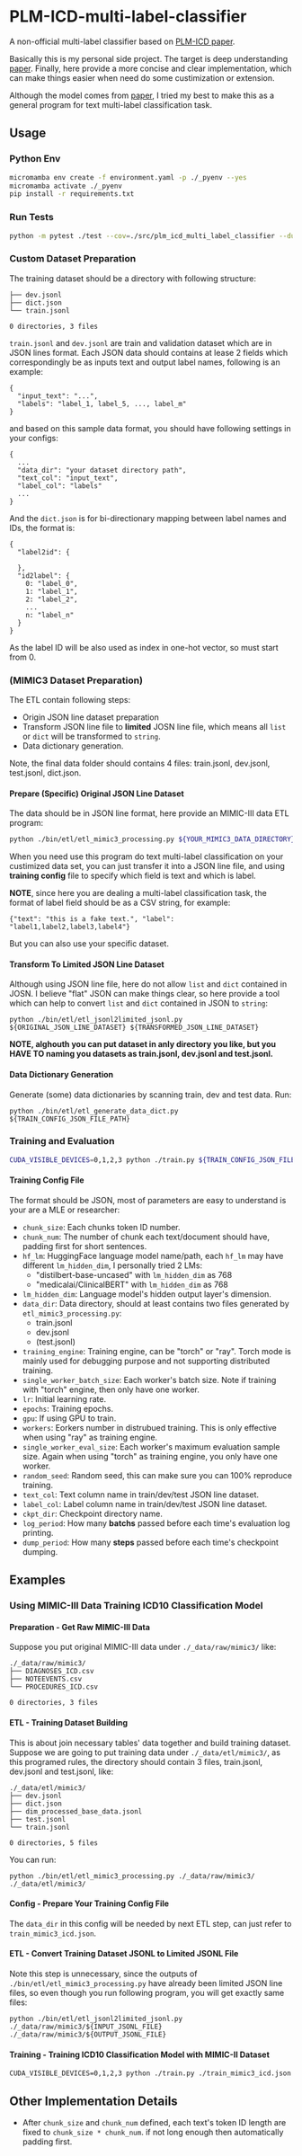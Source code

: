 # PLM-ICD-multi-label-classifier
A non-official multi-label classifier based on [PLM-ICD paper](https://arxiv.org/abs/2207.05289). 

Basically this is my personal side project. The target is deep understanding 
[paper](https://arxiv.org/abs/2207.05289). Finally, here provide a more concise 
and clear implementation, which can make things easier when need do some 
custimization or extension.
 
Although the model comes from [paper](https://arxiv.org/abs/2207.05289), I tried my best 
to make this as a general program for text multi-label classification task.

## Usage
### Python Env
```sh
micromamba env create -f environment.yaml -p ./_pyenv --yes
micromamba activate ./_pyenv
pip install -r requirements.txt
```
### Run Tests
```sh
python -m pytest ./test --cov=./src/plm_icd_multi_label_classifier --durations=0 -v
```

### Custom Dataset Preparation
The training dataset should be a directory with following structure:
```
├── dev.jsonl
├── dict.json
└── train.jsonl

0 directories, 3 files
```

`train.jsonl` and `dev.jsonl` are train and validation dataset which are in JSON lines format.
Each JSON data should contains at lease 2 fields which correspondingly be as inputs text and 
output label names, following is an example:
```
{
  "input_text": "...",
  "labels": "label_1, label_5, ..., label_m"
}
```
and based on this sample data format, you should have following settings in your configs:
```
{
  ...
  "data_dir": "your dataset directory path",
  "text_col": "input_text",
  "label_col": "labels"
  ...   
}
```

And the `dict.json` is for bi-directionary mapping between label names and IDs, the format is:
```
{
  "label2id": {

  },
  "id2label": {
    0: "label_0",
    1: "label_1",
    2: "label_2",
    ...
    n: "label_n"
  }
}
```
As the label ID will be also used as index in one-hot vector, so must start from 0.


### (MIMIC3 Dataset Preparation)
The ETL contain following steps:
* Origin JSON line dataset preparation
* Transform JSON line file to **limited** JOSN line file, which means all `list` or `dict` 
  will be transformed to `string`.
* Data dictionary generation.

Note, the final data folder should contains 4 files: train.jsonl, dev.jsonl, test.jsonl, dict.json.

#### Prepare (Specific) Original JSON Line Dataset
The data should be in JSON line format, here provide an MIMIC-III data ETL program:
```sh
python ./bin/etl/etl_mimic3_processing.py ${YOUR_MIMIC3_DATA_DIRECTORY} ${YOUR_TARGET_OUTPUT_DIRECTORY}
```
When you need use this program do text multi-label classification on your custimized 
data set, you can just transfer it into a JSON line file, and using **training config** 
file to specify which field is text and which is label. 

**NOTE**, since here you are dealing a multi-label classification task, the format of 
label field should be as a CSV string, for example:
```
{"text": "this is a fake text.", "label": "label1,label2,label3,label4"}
```

But you can also use your specific dataset.

#### Transform To Limited JSON Line Dataset
Although using JSON line file, here do not allow `list` and `dict` contained in JOSN. 
I believe "flat" JSON can make things clear, so here provide a tool which can help 
to convert `list` and `dict` contained in JSON to `string`:
```shell
python ./bin/etl/etl_jsonl2limited_jsonl.py ${ORIGINAL_JSON_LINE_DATASET} ${TRANSFORMED_JSON_LINE_DATASET}
```

**NOTE, alghouth you can put dataset in anly directory you like, but you HAVE TO naming you datasets 
as train.jsonl, dev.jsonl and test.jsonl.**

#### Data Dictionary Generation
Generate (some) data dictionaries by scanning train, dev and test data. Run:
```shell
python ./bin/etl/etl_generate_data_dict.py ${TRAIN_CONFIG_JSON_FILE_PATH}
```


### Training and Evaluation
```sh
CUDA_VISIBLE_DEVICES=0,1,2,3 python ./train.py ${TRAIN_CONFIG_JSON_FILE_PATH}
```

#### Training Config File
The format should be JSON, most of parameters are easy to understand is your are a 
MLE or researcher:
* `chunk_size`: Each chunks token ID number.
* `chunk_num`: The number of chunk each text/document should have, padding first for short sentences.
* `hf_lm`: HuggingFace language model name/path, each `hf_lm` may have different `lm_hidden_dim`, 
  I personally tried 2 LMs:
  * "distilbert-base-uncased" with `lm_hidden_dim` as 768
  * "medicalai/ClinicalBERT" with `lm_hidden_dim` as 768
* `lm_hidden_dim`: Language model's hidden output layer's dimension.
* `data_dir`: Data directory, should at least contains two files generated by `etl_mimic3_processing.py`:
  * train.jsonl
  * dev.jsonl
  * (test.jsonl)
* `training_engine`: Training engine, can be "torch" or "ray". Torch mode is mainly used for debugging purpose and not supporting distributed training.
* `single_worker_batch_size`: Each worker's batch size. Note if training with "torch" engine, then only have one worker.
* `lr`: Initial learning rate.
* `epochs`: Training epochs.
* `gpu`: If using GPU to train.
* `workers`: Eorkers number in distrubued training. This is only effective when using "ray" as training engine.
* `single_worker_eval_size`: Each worker's maximum evaluation sample size. Again when using "torch" as training engine, you only have one worker.
* `random_seed`: Random seed, this can make sure you can 100% reproduce training.
* `text_col`: Text column name in train/dev/test JSON line dataset.
* `label_col`: Label column name in train/dev/test JSON line dataset.
* `ckpt_dir`: Checkpoint directory name.
* `log_period`: How many **batchs** passed before each time's evaluation log printing.
* `dump_period`: How many **steps** passed before each time's checkpoint dumping.

## Examples 
### Using MIMIC-III Data Training ICD10 Classification Model
#### Preparation - Get Raw MIMIC-III Data
Suppose you put original MIMIC-III data under `./_data/raw/mimic3/` like:
```
./_data/raw/mimic3/
├── DIAGNOSES_ICD.csv
├── NOTEEVENTS.csv
└── PROCEDURES_ICD.csv

0 directories, 3 files
```
#### ETL - Training Dataset Building
This is about join necessary tables' data together and build training dataset. Suppose we are 
going to put training data under `./_data/etl/mimic3/`, as this programed rules, the directory 
should contain 3 files, train.jsonl, dev.jsonl and test.jsonl, like:
```
./_data/etl/mimic3/
├── dev.jsonl
├── dict.json
├── dim_processed_base_data.jsonl
├── test.jsonl
└── train.jsonl

0 directories, 5 files
```
You can run:
```shell
python ./bin/etl/etl_mimic3_processing.py ./_data/raw/mimic3/ ./_data/etl/mimic3/ 
```

#### Config - Prepare Your Training Config File
The `data_dir` in this config will be needed by next ETL step, can just refer to `train_mimic3_icd.json`.

#### ETL - Convert Training Dataset JSONL to Limited JSONL File
Note this step is unnecessary, since the outputs of `./bin/etl/etl_mimic3_processing.py` have 
already been limited JSON line files, so even though you run following program, you will get 
exactly same files:
```shell
python ./bin/etl/etl_jsonl2limited_jsonl.py ./_data/raw/mimic3/${INPUT_JSONL_FILE} ./_data/raw/mimic3/${OUTPUT_JSONL_FILE}
```

#### Training - Training ICD10 Classification Model with MIMIC-II Dataset
```shell
CUDA_VISIBLE_DEVICES=0,1,2,3 python ./train.py ./train_mimic3_icd.json
```


## Other Implementation Details
* After `chunk_size` and `chunk_num` defined, each text's token ID length are fixed to `chunk_size * chunk_num`. 
if not long enough then automatically padding first.

